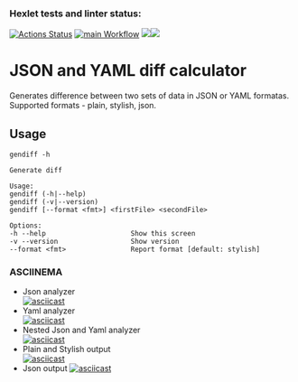 ### Hexlet tests and linter status:
[![Actions Status](https://github.com/ddm14159/php-project-lvl2/workflows/hexlet-check/badge.svg)](https://github.com/ddm14159/php-project-lvl2/actions)
[![main Workflow](https://github.com/ddm14159/php-project-lvl2/actions/workflows/manual.yml/badge.svg?branch=main)](https://github.com/ddm14159/php-project-lvl2/actions/workflows/manual.yml)
<a href="https://codeclimate.com/github/ddm14159/php-project-lvl2/test_coverage"><img src="https://api.codeclimate.com/v1/badges/7e9a4882cca36f4af413/test_coverage" /></a><a href="https://codeclimate.com/github/ddm14159/php-project-lvl2/maintainability"><img src="https://api.codeclimate.com/v1/badges/7e9a4882cca36f4af413/maintainability" /></a>
# JSON and YAML diff calculator
Generates difference between two sets of data in JSON or YAML formatas. Supported formats - plain, stylish, json.

## Usage
    gendiff -h
    
    Generate diff
    
    Usage:
    gendiff (-h|--help)
    gendiff (-v|--version)
    gendiff [--format <fmt>] <firstFile> <secondFile>
    
    Options:
    -h --help                     Show this screen
    -v --version                  Show version
    --format <fmt>                Report format [default: stylish]
    
    
### ASCIINEMA
- Json analyzer<br />
[![asciicast](https://asciinema.org/a/AXTShWMqx2tDEVuzC93J2nzPD.svg)](https://asciinema.org/a/AXTShWMqx2tDEVuzC93J2nzPD)<br />
- Yaml analyzer<br />
[![asciicast](https://asciinema.org/a/0iIQd6qPFS3vbvzeXQKFAXh4x.svg)](https://asciinema.org/a/0iIQd6qPFS3vbvzeXQKFAXh4x)<br />
- Nested Json and Yaml analyzer<br />
[![asciicast](https://asciinema.org/a/kBkZNemuB3Q9tQsUJAuK62qTm.svg)](https://asciinema.org/a/kBkZNemuB3Q9tQsUJAuK62qTm)<br />
- Plain and Stylish output<br />
[![asciicast](https://asciinema.org/a/Jh8eQI3tgHfKhzd6a0doqJ9wV.svg)](https://asciinema.org/a/Jh8eQI3tgHfKhzd6a0doqJ9wV)<br />
- Json output
[![asciicast](https://asciinema.org/a/57v9YxwiD0TkWg9LAfpYJ4DUb.svg)](https://asciinema.org/a/57v9YxwiD0TkWg9LAfpYJ4DUb)<br />
